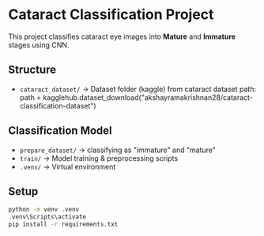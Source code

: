 # Cataract Classification Project

This project classifies cataract eye images into **Mature** and **Immature** stages using CNN.

## Structure
- `cataract_dataset/` → Dataset folder (kaggle) from cataract dataset path:
path = kagglehub.dataset_download("akshayramakrishnan28/cataract-classification-dataset")

## Classification Model
- `prepare_dataset/` → classifying as "immature" and "mature"
- `train/` → Model training & preprocessing scripts
- `.venv/` → Virtual environment

## Setup
```bash
python -m venv .venv
.venv\Scripts\activate
pip install -r requirements.txt
